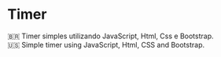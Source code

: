 # Timer
🇧🇷 Timer simples utilizando JavaScript, Html, Css e Bootstrap.                       
🇺🇸 Simple timer using JavaScript, Html, CSS and Bootstrap.
